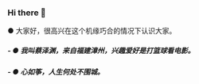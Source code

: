 ### Hi there 👋
  ● 大家好，很高兴在这个机缘巧合的情况下认识大家。
#####   - ● 我叫蔡泽渊，来自福建漳州，兴趣爱好是打篮球看电影。
#####   - ● 心如筝，人生何处不围城。
<!--
**zeyuan629/zeyuan629** is a ✨ _special_ ✨ repository because its `README.md` (this file) appears on your GitHub profile.

Here are some ideas to get you started:
- 🌱 I’m currently learning ...
- 👯 I’m looking to collaborate on ...
- 🤔 I’m looking for help with ...
- 💬 Ask me about ...
- 📫 How to reach me: ...
- 😄 Pronouns: ...
- ⚡ Fun fact: ...
-->
